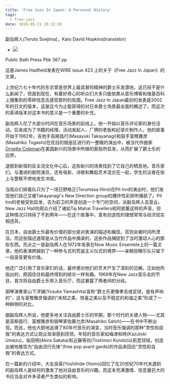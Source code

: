 ```yaml
---
title: 'Free Jazz In Japan: A Personal History'
tags:
  - free-jazz
date: 2019-05-21 20:32:36
---
```


副岛辉人(Teruto Soejima)，Kato David Hopkins(translator)

*   ![](https://freeformsuite.files.wordpress.com/2019/05/wx20190521-185142.png)
    

Public Bath Press Pbk 367 pp

这是James Hadfield发表在WIRE issue 423 上的关于《Free Jazz In Japan》的文章。

上世纪六七十年代的东京曾是世界上最具冒险精神的爵士乐发源地，这已经不是什么新闻了，但直到现在，有着好奇心的听众们大多只能依靠从音乐博客和维基百科上搜集到的零碎信息去感受那时的氛围。Free Jazz In Japan最初的发表是2002年的日文的版本，这是迄今为止能获得的对日本爵士场景最全面的概述了。而这次的英译版本对这本书的意义是一个重要的补充。

副岛辉人花了大部分时间在音乐场景的前线上，他一开始以音乐评论家的身份活动，后来成为了书籍的经理，活动发起人，厂牌的老板和纪录片制作人。他的故事开始于1962年，吉他手高柳昌行(Masayuki Takayanagi)和鼓手富樫雅彦(Masahiko Togashi)在炫目的银座区进行的一整晚的演出中，被当代作曲家[Ornette Coleman](https://en.wikipedia.org/wiki/Ornette)在美国新兴的场景中所做的那些所启发，从而扩展了爵士乐的边界。

退居到新宿的反主流文化中心后，这些新兴的场景找到了它自己的栖息地。音乐家们，与激进的剧院演员，还有电影、诗歌和舞蹈艺术混合在一起，学生抗议者在街上与警察不停地发生冲突。

当观众们排着队只为了一场日野皓正(Terumasa Hino)在Pit Inn的演出时，他们发现他们自己又被Takayanagi's New Direction group的爆炸性彩排所捕获了。Pit Inn的老板受到启发，去为前卫的声音创造一个专门的空间，派副岛辉人去营业。New Jazz Hall向观众介绍了诸如Taj Mahal Travellers和阿部薰这样的声音，但这种情况只持续了不到两年——在这个故事中，富有创造性的理想常常与经济现实相违背。

在日本，自由爵士乐最有价值的部分是对表演的描述和展现，否则会被时间所湮没。而这些描述通常是从当代作品中摘录的，这些作品捕捉到了当时激动人心的那些东西。亮点之一是副岛辉人在1972年发表在Now Music Ensemble上的一篇文章。他的表演跨越到了一种参与式的荒诞主义仪式的境界——亲眼目睹乐队只留下一段录音更有价值。

他还广泛引用了音乐家们的话，最终便对他们的艺术产生了深刻的见解。正如他所指出的，原因往往和最终得到的结论一样有趣。1969年在New Jazz音乐会的节目，首次将自由爵士乐带入音乐厅，而这暴露了两者间的分歧。

钢琴演奏家山下洋辅(Yosuke Yamashita)宣称“爵士乐更像拳击或足球，是有声响的”，这与富樫雅彦强调的“未知之美、惊喜之美以及不稳定的和谐之美”形成了一种鲜明的对比。

据副岛辉人所说，他更多地关注自由爵士乐的早期，那个时代的关键人物——尤其是高柳昌行、富樫雅彦和钢琴家佐藤允彦(Masahiko Satoh)——在书中不断出现。而且，他也大胆地追溯了80年代音乐的演变，当时音乐强调的那种“灵性和自我”的表达方式让观众渐渐感到厌烦。年轻的音乐家如梅津和時(Kazutoki Umezu)，坂田明(Akira Sakata)和近藤等则(Toshinori Kondo)以拓宽领域，创造出被他推崇为“自由流行先锋”(free pop avant garde)的作品来回应“灵性和自我”的表达方式。

在一篇新的介绍中，大友良英(Yoshihide Otomo)回忆了在20世纪70年代末遇到的副岛辉人是如何的激发了他对自由音乐的兴趣。而这本充满激情、信息量巨大的书应当会对许多读者产生类似的影响。